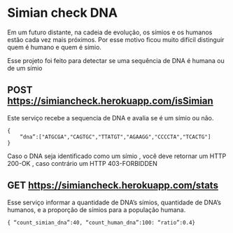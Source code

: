 # Simian check DNA
Em um futuro distante, na cadeia de evolução, os símios e os humanos estão
cada vez mais próximos. Por esse motivo ficou muito difícil distinguir quem é
humano e quem é símio.

Esse projeto foi feito para detectar se uma sequência de DNA é humana ou de um símio
	
## POST https://simiancheck.herokuapp.com/isSimian
Este serviço recebe a sequencia de DNA e avalia se é um símio ou não.
```
{
	“dna”:["ATGCGA","CAGTGC","TTATGT","AGAAGG","CCCCTA","TCACTG"]
}
```
Caso o DNA seja identificado como um símio , você deve retornar um HTTP 200-OK , caso contrário um
HTTP 403-FORBIDDEN
	
## GET https://simiancheck.herokuapp.com/stats
Esse serviço informar a quantidade de DNA’s símios, quantidade de DNA’s humanos, e a proporção de símios para a população humana.
```
{ “count_simian_dna”:40, “count_human_dna”:100: “ratio”:0.4}
```
